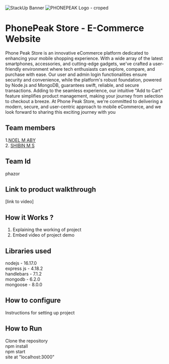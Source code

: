 ![StackUp Banner]([https://tinkerhub.frappe.cloud/files/stackup%20banner.jpeg])
![PHONEPEAK Logo - croped](https://github.com/noelmaby/stackup-teamplate/assets/108945793/f224cc76-76c1-4832-a626-76ec6888461a)

# PhonePeak Store - E-Commerce Website
Phone Peak Store is an innovative eCommerce platform dedicated to enhancing your mobile shopping experience. With a wide array of the latest smartphones, accessories, and cutting-edge gadgets, we've crafted a user-friendly environment where tech enthusiasts can explore, compare, and purchase with ease. Our user and admin login functionalities ensure security and convenience, while the platform's robust foundation, powered by Node.js and MongoDB, guarantees swift, reliable, and secure transactions. Adding to the seamless experience, our intuitive "Add to Cart" feature simplifies product management, making your journey from selection to checkout a breeze. At Phone Peak Store, we're committed to delivering a modern, secure, and user-centric approach to mobile eCommerce, and we look forward to sharing this exciting journey with you
## Team members
1.<a href="https://github.com/noelmaby" >NOEL M ABY</a> <br>
2. <a href="https://github.com/shibukuttan4" >SHIBIN M S</a>
## Team Id
phazor
## Link to product walkthrough
[link to video]
## How it Works ?
1. Explaining the working of project <br>
2. Embed video of project demo
## Libraries used
nodejs - 16.17.0 <br>
express js - 4.18.2 <br>
handlebars - 7.1.2 <br>
mongodb - 6.2.0 <br>
mongoose - 8.0.0 <br>

## How to configure
Instructions for setting up project
## How to Run
Clone the repository <br>
npm install <br>
npm start <br>
site at "localhost:3000" <br>
